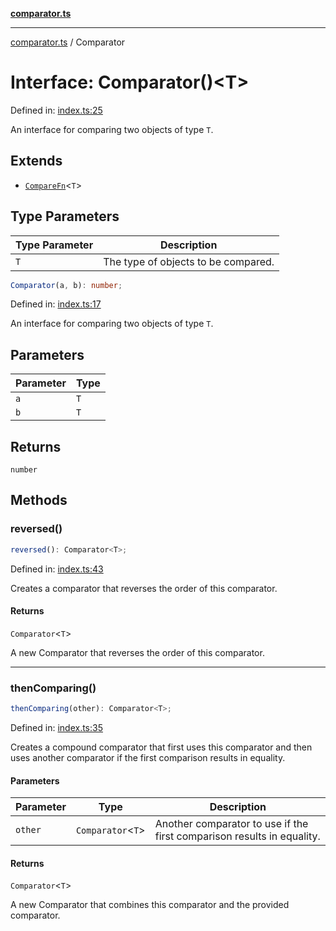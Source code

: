 [**comparator.ts**](index.md)

---

[comparator.ts](index.md) / Comparator

# Interface: Comparator()\<T\>

Defined in:
[index.ts:25](https://github.com/simonkberg/comparator.ts/blob/main/index.ts#L25)

An interface for comparing two objects of type `T`.

## Extends

- [`CompareFn`](TypeAlias.CompareFn.md)\<`T`\>

## Type Parameters

| Type Parameter | Description                         |
| -------------- | ----------------------------------- |
| `T`            | The type of objects to be compared. |

```ts
Comparator(a, b): number;
```

Defined in:
[index.ts:17](https://github.com/simonkberg/comparator.ts/blob/main/index.ts#L17)

An interface for comparing two objects of type `T`.

## Parameters

| Parameter | Type |
| --------- | ---- |
| `a`       | `T`  |
| `b`       | `T`  |

## Returns

`number`

## Methods

### reversed()

```ts
reversed(): Comparator<T>;
```

Defined in:
[index.ts:43](https://github.com/simonkberg/comparator.ts/blob/main/index.ts#L43)

Creates a comparator that reverses the order of this comparator.

#### Returns

`Comparator`\<`T`\>

A new Comparator that reverses the order of this comparator.

---

### thenComparing()

```ts
thenComparing(other): Comparator<T>;
```

Defined in:
[index.ts:35](https://github.com/simonkberg/comparator.ts/blob/main/index.ts#L35)

Creates a compound comparator that first uses this comparator and then uses
another comparator if the first comparison results in equality.

#### Parameters

| Parameter | Type                | Description                                                            |
| --------- | ------------------- | ---------------------------------------------------------------------- |
| `other`   | `Comparator`\<`T`\> | Another comparator to use if the first comparison results in equality. |

#### Returns

`Comparator`\<`T`\>

A new Comparator that combines this comparator and the provided comparator.

